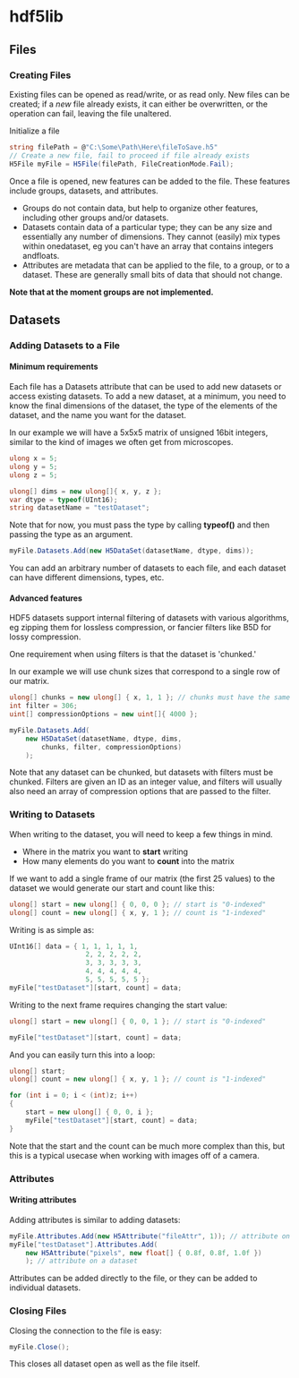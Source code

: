 # hdf5lib

## Files
### Creating Files

Existing files can be opened as read/write, or as
read only. New files can be created; if a *new* file
already exists, it can either be overwritten, or the
operation can fail, leaving the file unaltered.

Initialize a file

```c#
string filePath = @"C:\Some\Path\Here\fileToSave.h5"
// Create a new file, fail to proceed if file already exists
H5File myFile = H5File(filePath, FileCreationMode.Fail); 

```

Once a file is opened, new features can be added to the file.
These features include groups, datasets, and attributes.
+ Groups do not contain data, but help to organize other features, including other groups and/or datasets. 
+ Datasets contain data of a particular type; they can be any size and essentially any number of dimensions. They cannot (easily) mix types within onedataset, eg you can't have an array that contains integers andfloats. 
+ Attributes are metadata that can be applied to the file, to a group, or to a dataset. These are generally small bits of data that should not change.

**Note that at the moment groups are not implemented.**

## Datasets
### Adding Datasets to a File

#### Minimum requirements
Each file has a Datasets attribute that can be used
to add new datasets or access existing datasets.
To add a new dataset, at a minimum, you need to 
know the final dimensions of the dataset, the type
of the elements of the dataset, and the name you
want for the dataset.

In our example we will have a 5x5x5 matrix of unsigned
16bit integers, similar to the kind of images we often
get from microscopes.

```c#
ulong x = 5;
ulong y = 5;
ulong z = 5;

ulong[] dims = new ulong[]{ x, y, z };
var dtype = typeof(UInt16);
string datasetName = "testDataset";
``` 

Note that for now, you must pass the type by calling
__typeof()__ and then passing the type as an argument.

```c#
myFile.Datasets.Add(new H5DataSet(datasetName, dtype, dims));
```

You can add an arbitrary number of datasets to each file,
and each dataset can have different dimensions, types, etc.

#### Advanced features
HDF5 datasets support internal filtering of datasets with 
various algorithms, eg zipping them for lossless compression,
or fancier filters like B5D for lossy compression.

One requirement when using filters is that the dataset is
'chunked.' 

In our example we will use chunk sizes that
correspond to a single row of our matrix.

```c#
ulong[] chunks = new ulong[] { x, 1, 1 }; // chunks must have the same shape as the dimensions of the array, but not necessarily the same size in each dimension
int filter = 306;
uint[] compressionOptions = new uint[]{ 4000 };

myFile.Datasets.Add(
	new H5DataSet(datasetName, dtype, dims, 
		chunks, filter, compressionOptions)
	);
```

Note that any dataset can be chunked, but datasets with filters
must be chunked.
Filters are given an ID as an integer value, and filters
will usually also need an array of compression options
that are passed to the filter. 

### Writing to Datasets
When writing to the dataset, you will need to keep a few things
in mind.
+ Where in the matrix you want to **start** writing
+ How many elements do you want to **count** into the matrix

If we want to add a single frame of our matrix 
(the first 25 values) to the dataset
we would generate our start and count like this:
```c#
ulong[] start = new ulong[] { 0, 0, 0 }; // start is "0-indexed"
ulong[] count = new ulong[] { x, y, 1 }; // count is "1-indexed"
```

Writing is as simple as:
```c#
UInt16[] data = { 1, 1, 1, 1, 1, 
				   2, 2, 2, 2, 2, 
				   3, 3, 3, 3, 3, 
				   4, 4, 4, 4, 4, 
				   5, 5, 5, 5, 5 };
myFile["testDataset"][start, count] = data;
```

Writing to the next frame requires changing the start value:

```c#
ulong[] start = new ulong[] { 0, 0, 1 }; // start is "0-indexed"

myFile["testDataset"][start, count] = data;
```

And you can easily turn this into a loop:
```c#
ulong[] start;
ulong[] count = new ulong[] { x, y, 1 }; // count is "1-indexed"

for (int i = 0; i < (int)z; i++)
{
	start = new ulong[] { 0, 0, i };
	myFile["testDataset"][start, count] = data;
}
```

Note that the start and the count can be much 
more complex than this, but this is a typical
usecase when working with images off of a camera.

### Attributes
#### Writing attributes
Adding attributes is similar to adding datasets:

```c#
myFile.Attributes.Add(new H5Attribute("fileAttr", 1)); // attribute on a file
myFile["testDataset"].Attributes.Add(
	new H5Attribute("pixels", new float[] { 0.8f, 0.8f, 1.0f })
	); // attribute on a dataset
```
Attributes can be added directly to the file, or they can
be added to individual datasets.

### Closing Files
Closing the connection to the file is easy:

```c#
myFile.Close();
```

This closes all dataset open as well as the file itself.